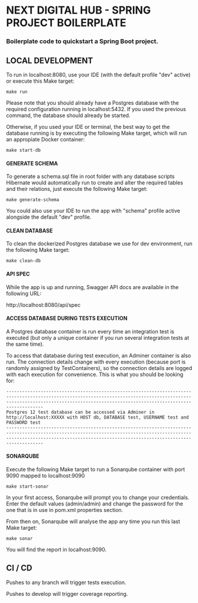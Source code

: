 # NEXT DIGITAL HUB - SPRING PROJECT BOILERPLATE
### Boilerplate code to quickstart a Spring Boot project.

## LOCAL DEVELOPMENT

To run in localhost:8080, use your IDE (with the default profile "dev" active) or execute this Make target:

```make run```

Please note that you should already have a Postgres database with the required configuration running in localhost:5432. If you used the previous command, the database should already be started.

Otherwise, if you used your IDE or terminal, the best way to get the database running is by executing the following Make target, which will run an appropiate Docker container:

```make start-db```


#### GENERATE SCHEMA

To generate a schema.sql file in root folder with any database scripts Hibernate would automatically run to create and alter the required tables and their relations, just execute the following Make target:

```make generate-schema```

You could also use your IDE to run the app with "schema" profile active alongside the default "dev" profile.

#### CLEAN DATABASE

To clean the dockerized Postgres database we use for dev environment, run the following Make target:

```make clean-db```

#### API SPEC

While the app is up and running, Swagger API docs are available in the following URL:

http://localhost:8080/api/spec

#### ACCESS DATABASE DURING TESTS EXECUTION

A Postgres database container is run every time an integration test is executed (but only a unique container if you run several integration tests at the same time). 

To access that database during test execution, an Adminer container is also run. The connection details change with every execution (because port is randomly assigned by TestContainers), so the connection details are logged with each execution for convenience. This is what you should be looking for:

```
--------------------------------------------------------------------------------------------------------------------------------------------------------------------------------------------------------------------------------
Postgres 12 test database can be accessed via Adminer in http://localhost:XXXXX with HOST db, DATABASE test, USERNAME test and PASSWORD test
--------------------------------------------------------------------------------------------------------------------------------------------------------------------------------------------------------------------------------
```

#### SONARQUBE

Execute the following Make target to run a Sonarqube container with port 9090 mapped to localhost:9090

```make start-sonar```

In your first access, Sonarqube will prompt you to change your credentials. Enter the default values (admin/admin) and change the password for the one that is in use in pom.xml properties section.

From then on, Sonarqube will analyse the app any time you run this last Make target:

```make sonar```

You will find the report in localhost:9090.

## CI / CD

Pushes to any branch will trigger tests execution.

Pushes to develop will trigger coverage reporting.